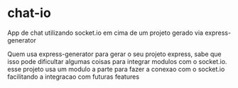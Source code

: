 # chat-io
App de chat utilizando socket.io em cima de um projeto gerado via express-generator


Quem usa express-generator para gerar o seu projeto express, sabe que isso pode dificultar algumas coisas para integrar modulos com o socket.io. esse projeto usa um modulo a parte para fazer a conexao com o socket.io facilitando a integracao com futuras features
